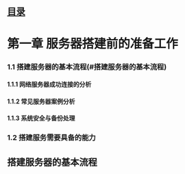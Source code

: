 ## [目录](https://github.com/Letitmiss/LinuxServer-learning)
# 第一章 服务器搭建前的准备工作   
### 1.1 搭建服务器的基本流程(#搭建服务器的基本流程)  
####    1.1.1 网络服务器成功连接的分析   
####    1.1.2 常见服务器案例分析    
####    1.1.3 系统安全与备份处理    
### 1.2 搭建服务需要具备的能力    


## 搭建服务器的基本流程
